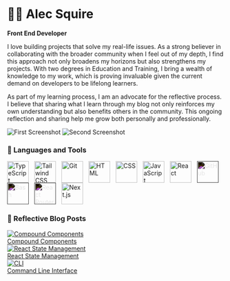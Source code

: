 # 🏄‍♂️ Alec Squire

**Front End Developer**

I love building projects that solve my real-life issues. As a strong believer in collaborating with the broader community when I feel out of my depth, I find this approach not only broadens my horizons but also strengthens my projects. With two degrees in Education and Training, I bring a wealth of knowledge to my work, which is proving invaluable given the current demand on developers to be lifelong learners.

As part of my learning process, I am an advocate for the reflective process. I believe that sharing what I learn through my blog not only reinforces my own understanding but also benefits others in the community. This ongoing reflection and sharing help me grow both personally and professionally.

![First Screenshot](https://i.imgur.com/V8XgpMB.png)
![Second Screenshot](https://i.imgur.com/pJobQYP.png)

### 🧰 Languages and Tools

<img align="left" alt="TypeScript" title="TypeScript" width="50px" style="padding-right:10px;" src="https://cdn.jsdelivr.net/gh/devicons/devicon/icons/typescript/typescript-plain.svg" />
<img align="left" alt="Tailwind CSS" title="Tailwind CSS" width="50px" style="padding-right:10px;" src="https://cdn.jsdelivr.net/gh/devicons/devicon@latest/icons/tailwindcss/tailwindcss-original.svg" />
<img align="left" alt="Git" title="Git" width="50px" style="padding-right:10px;" src="https://cdn.jsdelivr.net/gh/devicons/devicon/icons/git/git-original.svg" />
<img align="left" alt="HTML" title="HTML" width="50px" style="padding-right:10px;" src="https://cdn.jsdelivr.net/gh/devicons/devicon/icons/html5/html5-plain.svg" />
<img align="left" alt="CSS" title="CSS" width="50px" style="padding-right:10px;" src="https://cdn.jsdelivr.net/gh/devicons/devicon/icons/css3/css3-plain.svg" />
<img align="left" alt="JavaScript" title="JavaScript" width="50px" style="padding-right:10px;" src="https://cdn.jsdelivr.net/gh/devicons/devicon/icons/javascript/javascript-plain.svg" />
<img align="left" alt="React" title="React" width="50px" style="padding-right:10px;" src="https://cdn.jsdelivr.net/gh/devicons/devicon/icons/react/react-original.svg" />
<img align="left" alt="GitHub" title="GitHub" width="50px" style="padding-right:10px; filter: invert(1);" src="https://cdn.jsdelivr.net/gh/devicons/devicon/icons/github/github-original.svg" />
<img align="left" alt="Bash" title="Bash" width="50px" style="padding-right:10px; filter: invert(1);" src="https://cdn.jsdelivr.net/gh/devicons/devicon/icons/bash/bash-original.svg" />
<img align="left" alt="React Router" title="React Router" width="50px" style="padding-right:10px; filter: invert(1);" src="https://cdn.jsdelivr.net/gh/devicons/devicon@latest/icons/reactrouter/reactrouter-original-wordmark.svg" />
<img align="left" alt="Next.js" title="Next.js" width="50px" style="padding-right:10px;" src="https://cdn.jsdelivr.net/gh/devicons/devicon@latest/icons/nextjs/nextjs-original.svg" />
<br clear="left" />


### 🧰 Reflective Blog Posts
<div class="blog-posts-container">
  <div class="blog-post">
    <a href="https://medium.com/@alecsquire/compound-components-in-react-a-simplified-approach-8ace72520fea">
      <img src="https://i.ibb.co/WPqQmVW/compound-components-thumbnail.jpg" alt="Compound Components" />
      <div>Compound Components</div>
    </a>
  </div>
  <div class="blog-post">
    <a href="https://medium.com/@alecsquire/react-state-management-compound-components-vs-redux-and-context-api-066c16cd05ed">
      <img src="https://i.ibb.co/9YjwQPz/react-state-management-thumbnail.jpg" alt="React State Management" />
      <div>React State Management</div>
    </a>
  </div>
  <div class="blog-post">
    <a href="https://medium.com/@alecsquire/the-command-line-interface-cli-not-just-for-neo-entering-the-matrix-42cd5bc3ef16">
      <img src="https://i.ibb.co/jbW65Wy/cli-thumbnail.jpg" alt="CLI" />
      <div>Command Line Interface</div>
    </a>
  </div>
</div>


